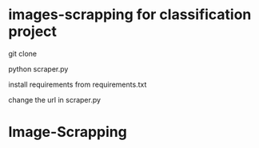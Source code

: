 # images-scrapping for classification project

git clone 



python scraper.py

install requirements from requirements.txt


change the url in scraper.py 

# Image-Scrapping
